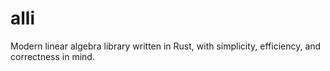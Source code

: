 # alli
Modern linear algebra library written in Rust, with simplicity, efficiency, and correctness in mind.
